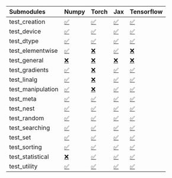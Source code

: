 | Submodules        | Numpy                                                                                                                           | Torch                                                                                                                           | Jax                                                                                                                             | Tensorflow                                                                                                                      |
|:------------------|:--------------------------------------------------------------------------------------------------------------------------------|:--------------------------------------------------------------------------------------------------------------------------------|:--------------------------------------------------------------------------------------------------------------------------------|:--------------------------------------------------------------------------------------------------------------------------------|
| test_creation     | <a href="https://github.com/unifyai/ivy/runs/8210006879?check_suite_focus=true" rel="noopener noreferrer" target="_blank">✅</a> | <a href="https://github.com/unifyai/ivy/runs/8210009781?check_suite_focus=true" rel="noopener noreferrer" target="_blank">✅</a> | <a href="https://github.com/unifyai/ivy/runs/8210012450?check_suite_focus=true" rel="noopener noreferrer" target="_blank">✅</a> | <a href="https://github.com/unifyai/ivy/runs/8210015384?check_suite_focus=true" rel="noopener noreferrer" target="_blank">✅</a> |
| test_device       | <a href="https://github.com/unifyai/ivy/runs/8210007044?check_suite_focus=true" rel="noopener noreferrer" target="_blank">✅</a> | <a href="https://github.com/unifyai/ivy/runs/8210009949?check_suite_focus=true" rel="noopener noreferrer" target="_blank">✅</a> | <a href="https://github.com/unifyai/ivy/runs/8210012611?check_suite_focus=true" rel="noopener noreferrer" target="_blank">✅</a> | <a href="https://github.com/unifyai/ivy/runs/8210015571?check_suite_focus=true" rel="noopener noreferrer" target="_blank">✅</a> |
| test_dtype        | <a href="https://github.com/unifyai/ivy/runs/8210007206?check_suite_focus=true" rel="noopener noreferrer" target="_blank">✅</a> | <a href="https://github.com/unifyai/ivy/runs/8210010130?check_suite_focus=true" rel="noopener noreferrer" target="_blank">✅</a> | <a href="https://github.com/unifyai/ivy/runs/8210012789?check_suite_focus=true" rel="noopener noreferrer" target="_blank">✅</a> | <a href="https://github.com/unifyai/ivy/runs/8210015786?check_suite_focus=true" rel="noopener noreferrer" target="_blank">✅</a> |
| test_elementwise  | <a href="https://github.com/unifyai/ivy/runs/8210007397?check_suite_focus=true" rel="noopener noreferrer" target="_blank">✅</a> | <a href="https://github.com/unifyai/ivy/runs/8210010296?check_suite_focus=true" rel="noopener noreferrer" target="_blank">❌</a> | <a href="https://github.com/unifyai/ivy/runs/8210012975?check_suite_focus=true" rel="noopener noreferrer" target="_blank">✅</a> | <a href="https://github.com/unifyai/ivy/runs/8210015984?check_suite_focus=true" rel="noopener noreferrer" target="_blank">❌</a> |
| test_general      | <a href="https://github.com/unifyai/ivy/runs/8210007608?check_suite_focus=true" rel="noopener noreferrer" target="_blank">❌</a> | <a href="https://github.com/unifyai/ivy/runs/8210010497?check_suite_focus=true" rel="noopener noreferrer" target="_blank">❌</a> | <a href="https://github.com/unifyai/ivy/runs/8210013167?check_suite_focus=true" rel="noopener noreferrer" target="_blank">❌</a> | <a href="https://github.com/unifyai/ivy/runs/8210016188?check_suite_focus=true" rel="noopener noreferrer" target="_blank">❌</a> |
| test_gradients    | <a href="https://github.com/unifyai/ivy/runs/8210007822?check_suite_focus=true" rel="noopener noreferrer" target="_blank">✅</a> | <a href="https://github.com/unifyai/ivy/runs/8210010636?check_suite_focus=true" rel="noopener noreferrer" target="_blank">❌</a> | <a href="https://github.com/unifyai/ivy/runs/8210013351?check_suite_focus=true" rel="noopener noreferrer" target="_blank">✅</a> | <a href="https://github.com/unifyai/ivy/runs/8210016428?check_suite_focus=true" rel="noopener noreferrer" target="_blank">✅</a> |
| test_linalg       | <a href="https://github.com/unifyai/ivy/runs/8210007995?check_suite_focus=true" rel="noopener noreferrer" target="_blank">✅</a> | <a href="https://github.com/unifyai/ivy/runs/8210010796?check_suite_focus=true" rel="noopener noreferrer" target="_blank">❌</a> | <a href="https://github.com/unifyai/ivy/runs/8210013524?check_suite_focus=true" rel="noopener noreferrer" target="_blank">✅</a> | <a href="https://github.com/unifyai/ivy/runs/8210016739?check_suite_focus=true" rel="noopener noreferrer" target="_blank">✅</a> |
| test_manipulation | <a href="https://github.com/unifyai/ivy/runs/8210008193?check_suite_focus=true" rel="noopener noreferrer" target="_blank">✅</a> | <a href="https://github.com/unifyai/ivy/runs/8210010978?check_suite_focus=true" rel="noopener noreferrer" target="_blank">❌</a> | <a href="https://github.com/unifyai/ivy/runs/8210013705?check_suite_focus=true" rel="noopener noreferrer" target="_blank">✅</a> | <a href="https://github.com/unifyai/ivy/runs/8210016992?check_suite_focus=true" rel="noopener noreferrer" target="_blank">✅</a> |
| test_meta         | <a href="https://github.com/unifyai/ivy/runs/8210008378?check_suite_focus=true" rel="noopener noreferrer" target="_blank">✅</a> | <a href="https://github.com/unifyai/ivy/runs/8210011137?check_suite_focus=true" rel="noopener noreferrer" target="_blank">✅</a> | <a href="https://github.com/unifyai/ivy/runs/8210013899?check_suite_focus=true" rel="noopener noreferrer" target="_blank">✅</a> | <a href="https://github.com/unifyai/ivy/runs/8210017272?check_suite_focus=true" rel="noopener noreferrer" target="_blank">✅</a> |
| test_nest         | <a href="https://github.com/unifyai/ivy/runs/8210008580?check_suite_focus=true" rel="noopener noreferrer" target="_blank">✅</a> | <a href="https://github.com/unifyai/ivy/runs/8210011290?check_suite_focus=true" rel="noopener noreferrer" target="_blank">✅</a> | <a href="https://github.com/unifyai/ivy/runs/8210014066?check_suite_focus=true" rel="noopener noreferrer" target="_blank">✅</a> | <a href="https://github.com/unifyai/ivy/runs/8210017487?check_suite_focus=true" rel="noopener noreferrer" target="_blank">✅</a> |
| test_random       | <a href="https://github.com/unifyai/ivy/runs/8210008768?check_suite_focus=true" rel="noopener noreferrer" target="_blank">✅</a> | <a href="https://github.com/unifyai/ivy/runs/8210011441?check_suite_focus=true" rel="noopener noreferrer" target="_blank">✅</a> | <a href="https://github.com/unifyai/ivy/runs/8210014235?check_suite_focus=true" rel="noopener noreferrer" target="_blank">✅</a> | <a href="https://github.com/unifyai/ivy/runs/8210017665?check_suite_focus=true" rel="noopener noreferrer" target="_blank">✅</a> |
| test_searching    | <a href="https://github.com/unifyai/ivy/runs/8210009058?check_suite_focus=true" rel="noopener noreferrer" target="_blank">✅</a> | <a href="https://github.com/unifyai/ivy/runs/8210011586?check_suite_focus=true" rel="noopener noreferrer" target="_blank">✅</a> | <a href="https://github.com/unifyai/ivy/runs/8210014383?check_suite_focus=true" rel="noopener noreferrer" target="_blank">✅</a> | <a href="https://github.com/unifyai/ivy/runs/8210017841?check_suite_focus=true" rel="noopener noreferrer" target="_blank">✅</a> |
| test_set          | <a href="https://github.com/unifyai/ivy/runs/8210009185?check_suite_focus=true" rel="noopener noreferrer" target="_blank">✅</a> | <a href="https://github.com/unifyai/ivy/runs/8210011746?check_suite_focus=true" rel="noopener noreferrer" target="_blank">✅</a> | <a href="https://github.com/unifyai/ivy/runs/8210014551?check_suite_focus=true" rel="noopener noreferrer" target="_blank">✅</a> | <a href="https://github.com/unifyai/ivy/runs/8210017996?check_suite_focus=true" rel="noopener noreferrer" target="_blank">✅</a> |
| test_sorting      | <a href="https://github.com/unifyai/ivy/runs/8210009351?check_suite_focus=true" rel="noopener noreferrer" target="_blank">✅</a> | <a href="https://github.com/unifyai/ivy/runs/8210011911?check_suite_focus=true" rel="noopener noreferrer" target="_blank">✅</a> | <a href="https://github.com/unifyai/ivy/runs/8210014799?check_suite_focus=true" rel="noopener noreferrer" target="_blank">✅</a> | <a href="https://github.com/unifyai/ivy/runs/8210018179?check_suite_focus=true" rel="noopener noreferrer" target="_blank">✅</a> |
| test_statistical  | <a href="https://github.com/unifyai/ivy/runs/8210009500?check_suite_focus=true" rel="noopener noreferrer" target="_blank">❌</a> | <a href="https://github.com/unifyai/ivy/runs/8210012077?check_suite_focus=true" rel="noopener noreferrer" target="_blank">✅</a> | <a href="https://github.com/unifyai/ivy/runs/8210015013?check_suite_focus=true" rel="noopener noreferrer" target="_blank">✅</a> | <a href="https://github.com/unifyai/ivy/runs/8210018347?check_suite_focus=true" rel="noopener noreferrer" target="_blank">✅</a> |
| test_utility      | <a href="https://github.com/unifyai/ivy/runs/8210009622?check_suite_focus=true" rel="noopener noreferrer" target="_blank">✅</a> | <a href="https://github.com/unifyai/ivy/runs/8210012265?check_suite_focus=true" rel="noopener noreferrer" target="_blank">✅</a> | <a href="https://github.com/unifyai/ivy/runs/8210015212?check_suite_focus=true" rel="noopener noreferrer" target="_blank">✅</a> | <a href="https://github.com/unifyai/ivy/runs/8210018542?check_suite_focus=true" rel="noopener noreferrer" target="_blank">✅</a> |